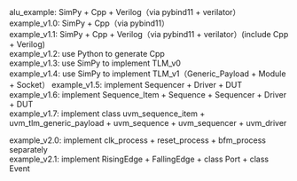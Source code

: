 alu_example: SimPy + Cpp + Verilog（via pybind11 + verilator）  
example_v1.0: SimPy + Cpp（via pybind11）  
example_v1.1: SimPy + Cpp + Verilog（via pybind11 + verilator）(include Cpp + Verilog)  
example_v1.2: use Python to generate Cpp  
example_v1.3: use SimPy to implement TLM_v0  
example_v1.4: use SimPy to implement TLM_v1（Generic_Payload + Module + Socket）
example_v1.5: implement Sequencer + Driver + DUT  
example_v1.6: implement Sequence_Item + Sequence + Sequencer + Driver + DUT  
example_v1.7: implement class uvm_sequence_item + uvm_tlm_generic_payload + uvm_sequence + uvm_sequencer + uvm_driver  

example_v2.0: implement clk_process + reset_process + bfm_process separately  
example_v2.1: implement RisingEdge + FallingEdge + class Port + class Event  
